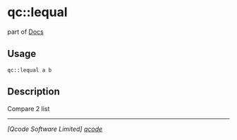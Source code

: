 qc::lequal
==========

part of [Docs](.)

Usage
-----
`qc::lequal a b`

Description
-----------
Compare 2 list

----------------------------------
*[Qcode Software Limited] [qcode]*

[qcode]: http://www.qcode.co.uk "Qcode Software"